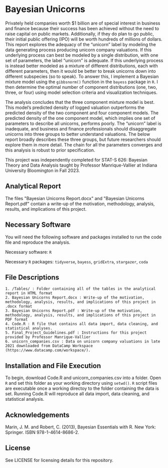 # Bayesian Unicorns
Privately held companies worth $1 billion are of special interest in business and finance because their success has been achieved without the need to raise capital on public markets. Additionally, if they do plan to go public, their initial public offering (IPO) will be worth hundreds of millions of dollars. This report explores the adequacy of the “unicorn” label by modeling the data generating process producing unicorn company valuations. If this underlying process can best be modeled by a single distribution, with one set of parameters, the label “unicorn” is adequate. If this underlying process is instead better modeled as a mixture of different distributions, each with different parameters, then it would be better to break unicorns down into different subspecies (so to speak). To answer this, I implement a Bayesian mixture model using the `gibbsnorm()` function in the `bayess` package in `R`. I then determine the optimal number of component distributions (one, two, three, or four) using model selection criteria and visualization techniques.

The analysis concludes that the three component mixture model is best. This model’s predicted density of logged valuation outperforms the predicted density of the two component and four component models. The predicted density of the one component model, which implies one set of parameters to describe all unicorns, performs poorly. The “unicorn” label is inadequate, and business and finance professionals should disaggregate unicorns into three groups to better understand valuations. The below report broadly describes these three groups, but future researchers should explore them in more detail. The chain for all the parameters converges and this analysis is robust to prior specification. 

This project was independently completed for STAT-S 626: Bayesian Theory and Data Analysis taught by Professor Manrique-Vallier at Indiana University Bloomington in Fall 2023. 

## Analytical Report
The files "Bayesian Unicorns Report.docx" and "Bayesian Unicorns Report.pdf" contain a write-up of the motivation, methodology, analysis, results, and implications of this project. 

## Necessary Software
You will need the following software and packages installed to run the code file and reproduce the analysis.

Necessary software: `R`

Necessary `R` packages: `tidyverse`, `bayess`, `gridExtra`, `stargazer`, `coda`

## File Descriptions
    1. /Tables/ : Folder containing all of the tables in the analytical report in HTML format
    2. Bayesian Unicorns Report.docx : Write-up of the motivation, methodology, analysis, results, and implications of this project in .docx format
    3. Bayesian Unicorns Report.pdf : Write-up of the motivation, methodology, analysis, results, and implications of this project in PDF format
    4. Code.R : R file that contains all data import, data cleaning, and statistical analyses.
    5. Final_Project_Guidelines.pdf : Instructions for this project provided by Professor Manrique-Vallier
    6. unicorn_companies.csv : Data on unicorn company valuations in late 2021 downloaded from DataCamp Workspace (https://www.datacamp.com/workspace/).

## Installation and File Execution
To begin, download Code.R and unicorn_companies.csv into a folder. Open `R` and set this folder as your working directory using  `setwd()`. `R` script files are executable once a working directoy to the folder containing the data is set. Running Code.R will reproduce all data import, data cleaning, and statistical analysis. 

## Acknowledgements
Marin, J. M. and Robert, C. (2013), Bayesian Essentials with R. New York: Springer. ISBN 978-1-4614-8686-2.

## License
See LICENSE for licensing details for this repository. 

